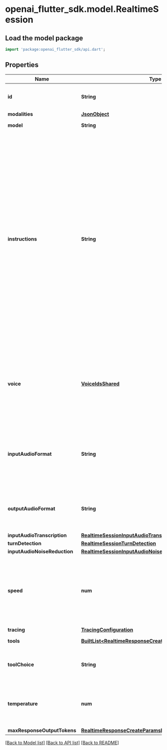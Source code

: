 # openai_flutter_sdk.model.RealtimeSession

## Load the model package
```dart
import 'package:openai_flutter_sdk/api.dart';
```

## Properties
Name | Type | Description | Notes
------------ | ------------- | ------------- | -------------
**id** | **String** | Unique identifier for the session that looks like `sess_1234567890abcdef`.  | [optional] 
**modalities** | [**JsonObject**](.md) |  | [optional] 
**model** | **String** | The Realtime model used for this session.  | [optional] 
**instructions** | **String** | The default system instructions (i.e. system message) prepended to model  calls. This field allows the client to guide the model on desired  responses. The model can be instructed on response content and format,  (e.g. \"be extremely succinct\", \"act friendly\", \"here are examples of good  responses\") and on audio behavior (e.g. \"talk quickly\", \"inject emotion  into your voice\", \"laugh frequently\"). The instructions are not guaranteed to be followed by the model, but they provide guidance to the  model on the desired behavior.   Note that the server sets default instructions which will be used if this field is not set and are visible in the `session.created` event at the start of the session.  | [optional] 
**voice** | [**VoiceIdsShared**](VoiceIdsShared.md) | The voice the model uses to respond. Voice cannot be changed during the session once the model has responded with audio at least once. Current voice options are `alloy`, `ash`, `ballad`, `coral`, `echo`, `fable`, `onyx`, `nova`, `sage`, `shimmer`, and `verse`.  | [optional] 
**inputAudioFormat** | **String** | The format of input audio. Options are `pcm16`, `g711_ulaw`, or `g711_alaw`. For `pcm16`, input audio must be 16-bit PCM at a 24kHz sample rate,  single channel (mono), and little-endian byte order.  | [optional] [default to 'pcm16']
**outputAudioFormat** | **String** | The format of output audio. Options are `pcm16`, `g711_ulaw`, or `g711_alaw`. For `pcm16`, output audio is sampled at a rate of 24kHz.  | [optional] [default to 'pcm16']
**inputAudioTranscription** | [**RealtimeSessionInputAudioTranscription**](RealtimeSessionInputAudioTranscription.md) |  | [optional] 
**turnDetection** | [**RealtimeSessionTurnDetection**](RealtimeSessionTurnDetection.md) |  | [optional] 
**inputAudioNoiseReduction** | [**RealtimeSessionInputAudioNoiseReduction**](RealtimeSessionInputAudioNoiseReduction.md) |  | [optional] 
**speed** | **num** | The speed of the model's spoken response. 1.0 is the default speed. 0.25 is the minimum speed. 1.5 is the maximum speed. This value can only be changed in between model turns, not while a response is in progress.  | [optional] [default to 1]
**tracing** | [**TracingConfiguration**](TracingConfiguration.md) |  | [optional] 
**tools** | [**BuiltList&lt;RealtimeResponseCreateParamsToolsInner&gt;**](RealtimeResponseCreateParamsToolsInner.md) | Tools (functions) available to the model. | [optional] 
**toolChoice** | **String** | How the model chooses tools. Options are `auto`, `none`, `required`, or  specify a function.  | [optional] [default to 'auto']
**temperature** | **num** | Sampling temperature for the model, limited to [0.6, 1.2]. For audio models a temperature of 0.8 is highly recommended for best performance.  | [optional] [default to 0.8]
**maxResponseOutputTokens** | [**RealtimeResponseCreateParamsMaxResponseOutputTokens**](RealtimeResponseCreateParamsMaxResponseOutputTokens.md) |  | [optional] 

[[Back to Model list]](../README.md#documentation-for-models) [[Back to API list]](../README.md#documentation-for-api-endpoints) [[Back to README]](../README.md)


